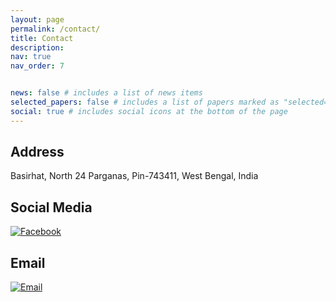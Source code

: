 ```yaml
---
layout: page
permalink: /contact/
title: Contact
description: 
nav: true
nav_order: 7


news: false # includes a list of news items
selected_papers: false # includes a list of papers marked as "selected={true}"
social: true # includes social icons at the bottom of the page
---
```


## Address

Basirhat, North 24 Parganas, Pin-743411, West Bengal, India


## Social Media

[![Facebook](https://img.shields.io/badge/Facebook-%231877F2.svg?&style=for-the-badge&logo=Facebook&logoColor=white&labelColor=1877F2)](https://www.facebook.com/kheyacharity)


## Email
[![Email](https://img.shields.io/badge/Email-%230077B5.svg?&style=for-the-badge&logo=Gmail&logoColor=white&labelColor=0077B5)](mailto:kheyacharity@gmail.com)